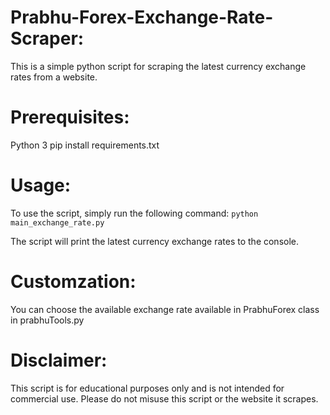 # Prabhu-Forex-Exchange-Rate-Scraper:
This is a simple python script for scraping the latest currency exchange rates from a website.

# Prerequisites:
Python 3
pip install requirements.txt

# Usage:
To use the script, simply run the following command:
```python main_exchange_rate.py```

The script will print the latest currency exchange rates to the console.

# Customzation:
You can choose the available exchange rate available in PrabhuForex class in prabhuTools.py

# Disclaimer:
This script is for educational purposes only and is not intended for commercial use. Please do not misuse this script or the website it scrapes.
